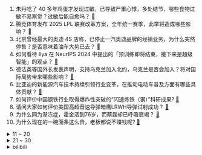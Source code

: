 1. 朱丹吃了 40 多年鸡蛋才发现过敏，已导致严重心悸，多处结节，哪些食物过敏不易察觉？过敏后能自愈吗？ [:link:](https://www.zhihu.com/question/6819911918)
2. 腾竞体育发布 2025 LPL 联赛改革方案，全年统一赛季，此举将造成哪些影响？ [:link:](https://www.zhihu.com/question/6831892352)
3. 北京曾经最大的奥迪 4S 店称，已停止一汽奥迪品牌的经销业务，为什么突然停售？是否意味着油车大势已去？ [:link:](https://www.zhihu.com/question/6315002313)
4. 如何看待 Ilya 在 NeurIPS 2024 中提出的「预训练即将结束，接下来是超级智能」的观点？ [:link:](https://www.zhihu.com/question/6833253550)
5. 德法英等国外长发表声明，支持乌克兰加入北约，乌克兰是否会加入？将对国际局势带来哪些影响？ [:link:](https://www.zhihu.com/question/6824545037)
6. 比亚迪的新能源汽车技术持续引领行业变革，在推动电动车普及方面有哪些具体贡献？ [:link:](https://www.zhihu.com/question/6693950722)
7. 如何评价中国钢铁行业取得爆炸性突破的“闪速炼铁（钢）”科研成果? [:link:](https://www.zhihu.com/question/6361428298)
8. 请问大家如何评价美国高超音速导弹暗鹰LRWH导弹试射成功？ [:link:](https://www.zhihu.com/question/6750378386)
9. 为什么同为渐冻症，霍金活到76岁，而蔡磊却已呼吸衰竭？ [:link:](https://www.zhihu.com/question/641422453)
10. 为什么现在的一碗面条这么贵，老板都说不赚钱呢? [:link:](https://www.zhihu.com/question/6541367968)
<details>
<summary>11 ~ 20</summary>

11. 如果穿越成明末江南大财主，如何逐鹿天下? [:link:](https://www.zhihu.com/question/5013612436)
12. 是不是所有老师都不喜欢《教材全解》？为什么？ [:link:](https://www.zhihu.com/question/268312931)
13. 成都一小区拆除水塔时吊车吊臂连塔顶突然倒下，这起事故的具体原因是什么？目前调查进展如何？ [:link:](https://www.zhihu.com/question/6672436067)
14. 如何看待欧盟多国发表的《柏林宣言》? [:link:](https://www.zhihu.com/question/6777946366)
15. 切尔诺贝利附近的狗已变异，美科学家称它们对辐射、重金属和污染免疫，这是真的吗？具体情况如何？ [:link:](https://www.zhihu.com/question/6822025649)
16. 乌媒称俄高级导弹科学家在莫斯科郊外被枪杀，或系乌国防情报局所为，具体情况如何？对俄乌局势有何影响？ [:link:](https://www.zhihu.com/question/6820069813)
17. 韩国国会通过尹锡悦总统弹劾案，尹锡悦将被暂停总统职务，将带来哪些影响？ [:link:](https://www.zhihu.com/question/6846572001)
18. 为什么那么多人喜欢旅游? [:link:](https://www.zhihu.com/question/6766736920)
19. 星露谷物语这种简单游戏, 为何没有出现大量竞品? [:link:](https://www.zhihu.com/question/6485226582)
20. 巅峰皮蓬有多强? [:link:](https://www.zhihu.com/question/362221072)
</details>
<details>
<summary>21 ~ 30</summary>

21. 如何评价演员李昀锐？ [:link:](https://www.zhihu.com/question/264225394)
22. 如何评价2024乒超联赛林诗栋3-2许昕这场比赛? [:link:](https://www.zhihu.com/question/6867604809)
23. 通俗一点讲，法治的本质是什么？ [:link:](https://www.zhihu.com/question/5542375869)
24. 2024 年为什么「一边吐槽一边上头」的竖屏短剧会爆火？切中了当下人们的哪些情绪和需求？ [:link:](https://www.zhihu.com/question/6659223002)
25. 令狐冲为什么拒绝成为少林弟子？ [:link:](https://www.zhihu.com/question/564248990)
26. 如何拿捏好「社交亲和力」和「讨好型」二者之间的度呢？ [:link:](https://www.zhihu.com/question/6640811689)
27. 如何能快速学会一门语言，比如英语？ [:link:](https://www.zhihu.com/question/2180887123)
28. 2024 年有哪些影视作品你最初非常期待，但最后很失望？ [:link:](https://www.zhihu.com/question/5975558003)
29. 如何评价甄子丹主演的律政动作片《误判》？ [:link:](https://www.zhihu.com/question/6269574858)
30. 如何看待崔永熙被诊断为前交叉韧带损伤，确认赛季报销？ [:link:](https://www.zhihu.com/question/6765668466)
</details><details>
<summary>bilibili</summary>

</details>
